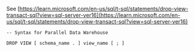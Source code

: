 See [https://learn.microsoft.com/en-us/sql/t-sql/statements/drop-view-transact-sql?view=sql-server-ver16](https://learn.microsoft.com/en-us/sql/t-sql/statements/drop-view-transact-sql?view=sql-server-ver16)
```
-- Syntax for Parallel Data Warehouse  
  
DROP VIEW [ schema_name . ] view_name [ ; ]
```
